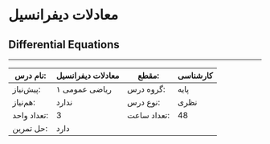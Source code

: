 # معادلات دیفرانسیل
## Differential Equations
_______________________________________________________________________________
| نام درس:    | معادلات دیفرانسیل | مقطع:       | کارشناسی |
| ----------- | ----------------- | ----------- | -------- |
| پیش‌نیاز:   | ریاضی عمومی ۱     | گروه درس:   | پایه     |
| هم‌نیاز:    | ندارد             | نوع درس:    | نظری     |
| تعداد واحد: | 3                 | تعداد ساعت: | 48       |
| حل تمرین:   |  دارد             |             |          |
